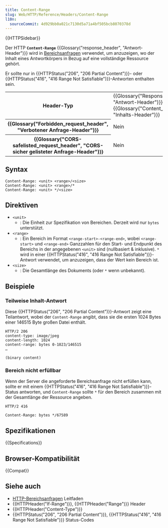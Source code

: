```yaml
---
title: Content-Range
slug: Web/HTTP/Reference/Headers/Content-Range
l10n:
  sourceCommit: 4d929bb0a021c7130d5a71a4bf505bcb8070378d
---
```


{{HTTPSidebar}}

Der HTTP **`Content-Range`** {{Glossary("response_header", "Antwort-Header")}} wird in [Bereichsanfragen](/de/docs/Web/HTTP/Guides/Range_requests) verwendet, um anzuzeigen, wo der Inhalt eines Antwortkörpers in Bezug auf eine vollständige Ressource gehört.

Er sollte nur in {{HTTPStatus("206", "206 Partial Content")}}- oder {{HTTPStatus("416", "416 Range Not Satisfiable")}}-Antworten enthalten sein.

<table class="properties">
  <tbody>
    <tr>
      <th scope="row">Header-Typ</th>
      <td>
        {{Glossary("Response_header", "Antwort-Header")}},
        {{Glossary("Content_header", "Inhalts-Header")}}
      </td>
    </tr>
    <tr>
      <th scope="row">{{Glossary("Forbidden_request_header", "Verbotener Anfrage-Header")}}</th>
      <td>Nein</td>
    </tr>
    <tr>
      <th scope="row">
        {{Glossary("CORS-safelisted_request_header", "CORS-sicher gelisteter Anfrage-Header")}}
      </th>
      <td>Nein</td>
    </tr>
  </tbody>
</table>

## Syntax

```http
Content-Range: <unit> <range>/<size>
Content-Range: <unit> <range>/*
Content-Range: <unit> */<size>
```

## Direktiven

- `<unit>`
  - : Die Einheit zur Spezifikation von Bereichen.
    Derzeit wird nur `bytes` unterstützt.
- `<range>`
  - : Ein Bereich im Format `<range-start>-<range-end>`, wobei `<range-start>` und `<range-end>` Ganzzahlen für den Start- und Endpunkt des Bereichs in der angegebenen `<unit>` sind (nullbasiert & inklusive).
    `*` wird in einer {{HTTPStatus("416", "416 Range Not Satisfiable")}}-Antwort verwendet, um anzuzeigen, dass der Wert kein Bereich ist.
- `<size>`
  - : Die Gesamtlänge des Dokuments (oder `*` wenn unbekannt).

## Beispiele

### Teilweise Inhalt-Antwort

Diese {{HTTPStatus("206", "206 Partial Content")}}-Antwort zeigt eine Teilantwort, wobei der `Content-Range` angibt, dass sie die ersten 1024 Bytes einer 146515 Byte großen Datei enthält.

```http
HTTP/2 206
content-type: image/jpeg
content-length: 1024
content-range: bytes 0-1023/146515
…

(binary content)
```

### Bereich nicht erfüllbar

Wenn der Server die angeforderte Bereichsanfrage nicht erfüllen kann, sollte er mit einem {{HTTPStatus("416", "416 Range Not Satisfiable")}}-Status antworten, und `Content-Range` sollte `*` für den Bereich zusammen mit der Gesamtlänge der Ressource angeben.

```http
HTTP/2 416

Content-Range: bytes */67589
```

## Spezifikationen

{{Specifications}}

## Browser-Kompatibilität

{{Compat}}

## Siehe auch

- [HTTP-Bereichsanfragen](/de/docs/Web/HTTP/Guides/Range_requests) Leitfaden
- {{HTTPHeader("If-Range")}}, {{HTTPHeader("Range")}} Header
- {{HTTPHeader("Content-Type")}}
- {{HTTPStatus("206", "206 Partial Content")}}, {{HTTPStatus("416", "416 Range Not Satisfiable")}} Status-Codes
